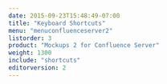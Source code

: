 ```yaml
---
date: 2015-09-23T15:48:49-07:00
title: "Keyboard Shortcuts"
menu: "menuconfluenceserver2" 
listorder: 3
product: "Mockups 2 for Confluence Server"
weight: 1300
include: "shortcuts"
editorversion: 2
---
```

